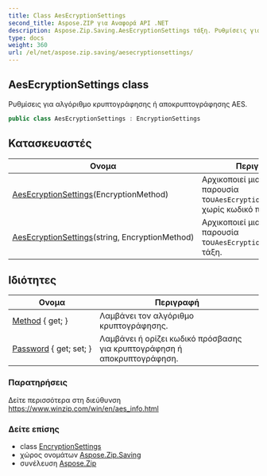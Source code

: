 ```yaml
---
title: Class AesEcryptionSettings
second_title: Aspose.ZIP για Αναφορά API .NET
description: Aspose.Zip.Saving.AesEcryptionSettings τάξη. Ρυθμίσεις για αλγόριθμο κρυπτογράφησης ή αποκρυπτογράφησης AES.
type: docs
weight: 360
url: /el/net/aspose.zip.saving/aesecryptionsettings/
---
```

## AesEcryptionSettings class

Ρυθμίσεις για αλγόριθμο κρυπτογράφησης ή αποκρυπτογράφησης AES.

```csharp
public class AesEcryptionSettings : EncryptionSettings
```

## Κατασκευαστές

| Ονομα | Περιγραφή |
| --- | --- |
| [AesEcryptionSettings](aesecryptionsettings/#constructor)(EncryptionMethod) | Αρχικοποιεί μια νέα παρουσία του`AesEcryptionSettings`τάξη χωρίς κωδικό πρόσβασης. |
| [AesEcryptionSettings](aesecryptionsettings/#constructor_1)(string, EncryptionMethod) | Αρχικοποιεί μια νέα παρουσία του`AesEcryptionSettings` τάξη. |

## Ιδιότητες

| Ονομα | Περιγραφή |
| --- | --- |
| [Method](../../aspose.zip.saving/encryptionsettings/method/) { get; } | Λαμβάνει τον αλγόριθμο κρυπτογράφησης. |
| [Password](../../aspose.zip.saving/encryptionsettings/password/) { get; set; } | Λαμβάνει ή ορίζει κωδικό πρόσβασης για κρυπτογράφηση ή αποκρυπτογράφηση. |

### Παρατηρήσεις

Δείτε περισσότερα στη διεύθυνση https://www.winzip.com/win/en/aes_info.html

### Δείτε επίσης

* class [EncryptionSettings](../encryptionsettings/)
* χώρος ονομάτων [Aspose.Zip.Saving](../../aspose.zip.saving/)
* συνέλευση [Aspose.Zip](../../)


